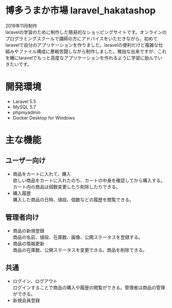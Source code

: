 # 博多うまか市場 laravel_hakatashop
2019年11月制作  
laravelの学習のために制作した簡易的なショッピングサイトです。オンラインのプログラミングスクールで講師の方にアドバイスをいただきながら、初めてlaravelで自分のアプリケーションを作りました。laravelの便利だけど複雑な仕組みやファイル構成に悪戦苦闘しながら制作しました。稚拙な出来ですが、これを機にlaravelでもっと高度なアプリケーションを作れるように学習に励んでいきたいです。
# 開発環境
* Laravel 5.5  
* MySQL 5.7  
* phpmyadmin
* Docker Desktop for Windows
# 主な機能
## ユーザー向け
* 商品をカートに入れて、購入  
欲しい商品をカートに入れたのち、カートの中身を確認してから購入する。カート内の商品は個数変更したり削除したりできる。
* 購入履歴  
購入した商品の日時、値段、個数などの履歴を閲覧できる。
## 管理者向け
* 商品の新規登録  
商品の名前、値段、在庫数、画像、公開ステータスを登録する。
* 商品の情報更新  
商品の在庫数、公開ステータスを変更できる。商品を削除できる。
## 共通
* ログイン、ログアウト  
ログインすることで商品の購入や履歴の閲覧ができる。管理者は商品の管理ができる。
* 新規会員登録  
